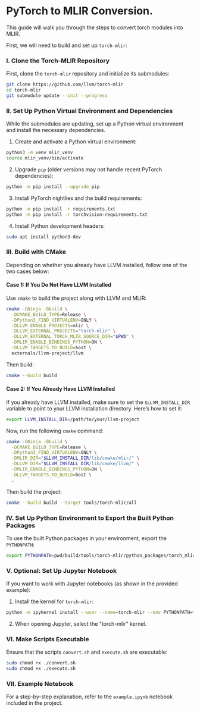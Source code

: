 
# PyTorch to MLIR Conversion.

This guide will walk you through the steps to convert torch modules into MLIR.

First, we will need to build and set up `torch-mlir`:

### I. Clone the Torch-MLIR Repository

First, clone the `torch-mlir` repository and initialize its submodules:

```bash
git clone https://github.com/llvm/torch-mlir
cd torch-mlir
git submodule update --init --progress
```

### II. Set Up Python Virtual Environment and Dependencies

While the submodules are updating, set up a Python virtual environment and install the necessary dependencies.

1. Create and activate a Python virtual environment:

```bash
python3 -m venv mlir_venv
source mlir_venv/bin/activate
```

2. Upgrade `pip` (older versions may not handle recent PyTorch dependencies):

```bash
python -m pip install --upgrade pip
```

3. Install PyTorch nightlies and the build requirements:

```bash
python -m pip install -r requirements.txt
python -m pip install -r torchvision-requirements.txt
```

4. Install Python development headers:

```bash
sudo apt install python3-dev
```

### III. Build with CMake

Depending on whether you already have LLVM installed, follow one of the two cases below:

#### Case 1: If You Do Not Have LLVM Installed

Use `cmake` to build the project along with LLVM and MLIR:

```bash
cmake -GNinja -Bbuild \
  -DCMAKE_BUILD_TYPE=Release \
  -DPython3_FIND_VIRTUALENV=ONLY \
  -DLLVM_ENABLE_PROJECTS=mlir \
  -DLLVM_EXTERNAL_PROJECTS="torch-mlir" \
  -DLLVM_EXTERNAL_TORCH_MLIR_SOURCE_DIR="$PWD" \
  -DMLIR_ENABLE_BINDINGS_PYTHON=ON \
  -DLLVM_TARGETS_TO_BUILD=host \
  externals/llvm-project/llvm
```

Then build:

```bash
cmake --build build
```

#### Case 2: If You Already Have LLVM Installed

If you already have LLVM installed, make sure to set the `$LLVM_INSTALL_DIR` variable to point to your LLVM installation directory. Here’s how to set it:

```bash
export LLVM_INSTALL_DIR=/path/to/your/llvm-project
```

Now, run the following `cmake` command:

```bash
cmake -GNinja -Bbuild \
  -DCMAKE_BUILD_TYPE=Release \
  -DPython3_FIND_VIRTUALENV=ONLY \
  -DMLIR_DIR="$LLVM_INSTALL_DIR/lib/cmake/mlir/" \
  -DLLVM_DIR="$LLVM_INSTALL_DIR/lib/cmake/llvm/" \
  -DMLIR_ENABLE_BINDINGS_PYTHON=ON \
  -DLLVM_TARGETS_TO_BUILD=host \
  .
```

Then build the project:

```bash
cmake --build build --target tools/torch-mlir/all
```

### IV. Set Up Python Environment to Export the Built Python Packages

To use the built Python packages in your environment, export the `PYTHONPATH`:

```bash
export PYTHONPATH=pwd/build/tools/torch-mlir/python_packages/torch_mlir:pwd/test/python/fx_importer
```

### V. Optional: Set Up Jupyter Notebook

If you want to work with Jupyter notebooks (as shown in the provided example):

1. Install the kernel for `torch-mlir`:

```bash
python -m ipykernel install --user --name=torch-mlir --env PYTHONPATH="$PYTHONPATH"
```

2. When opening Jupyter, select the "torch-mlir" kernel.

### VI. Make Scripts Executable

Ensure that the scripts `convert.sh` and `execute.sh` are executable:

```bash
sudo chmod +x ./convert.sh
sudo chmod +x ./execute.sh
```

### VII. Example Notebook

For a step-by-step explanation, refer to the `example.ipynb` notebook included in the project.
